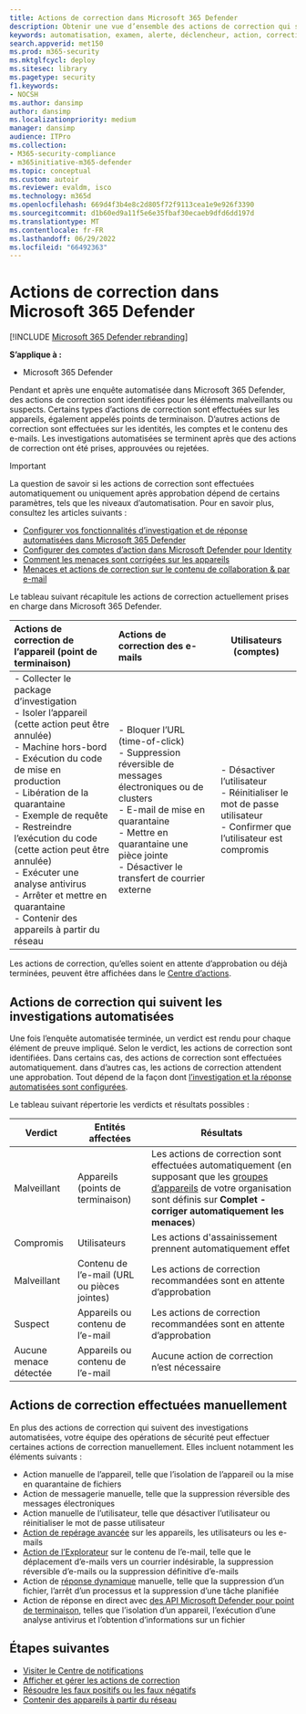 ```yaml
---
title: Actions de correction dans Microsoft 365 Defender
description: Obtenir une vue d’ensemble des actions de correction qui suivent des investigations automatisées dans Microsoft 365 Defender
keywords: automatisation, examen, alerte, déclencheur, action, correction
search.appverid: met150
ms.prod: m365-security
ms.mktglfcycl: deploy
ms.sitesec: library
ms.pagetype: security
f1.keywords:
- NOCSH
ms.author: dansimp
author: dansimp
ms.localizationpriority: medium
manager: dansimp
audience: ITPro
ms.collection:
- M365-security-compliance
- m365initiative-m365-defender
ms.topic: conceptual
ms.custom: autoir
ms.reviewer: evaldm, isco
ms.technology: m365d
ms.openlocfilehash: 669d4f3b4e8c2d805f72f9113cea1e9e926f3390
ms.sourcegitcommit: d1b60ed9a11f5e6e35fbaf30ecaeb9dfd6dd197d
ms.translationtype: MT
ms.contentlocale: fr-FR
ms.lasthandoff: 06/29/2022
ms.locfileid: "66492363"
---
```

# <a name="remediation-actions-in-microsoft-365-defender"></a>Actions de correction dans Microsoft 365 Defender

[!INCLUDE [Microsoft 365 Defender rebranding](../includes/microsoft-defender.md)]

**S’applique à :**

- Microsoft 365 Defender

Pendant et après une enquête automatisée dans Microsoft 365 Defender, des actions de correction sont identifiées pour les éléments malveillants ou suspects. Certains types d’actions de correction sont effectuées sur les appareils, également appelés points de terminaison. D’autres actions de correction sont effectuées sur les identités, les comptes et le contenu des e-mails. Les investigations automatisées se terminent après que des actions de correction ont été prises, approuvées ou rejetées.

> [!IMPORTANT]
> La question de savoir si les actions de correction sont effectuées automatiquement ou uniquement après approbation dépend de certains paramètres, tels que les niveaux d’automatisation. Pour en savoir plus, consultez les articles suivants :
>
> - [Configurer vos fonctionnalités d’investigation et de réponse automatisées dans Microsoft 365 Defender](m365d-configure-auto-investigation-response.md)
> - [Configurer des comptes d’action dans Microsoft Defender pour Identity](/defender-for-identity/manage-action-accounts)
> - [Comment les menaces sont corrigées sur les appareils](../defender-endpoint/automated-investigations.md)
> - [Menaces et actions de correction sur le contenu de collaboration & par e-mail](../office-365-security/air-remediation-actions.md#threats-and-remediation-actions)

Le tableau suivant récapitule les actions de correction actuellement prises en charge dans Microsoft 365 Defender.

|Actions de correction de l’appareil (point de terminaison)  |Actions de correction des e-mails  |Utilisateurs (comptes)  |
|:---------|:---------|----------|
|- Collecter le package d’investigation <br/>- Isoler l’appareil (cette action peut être annulée)<br/>- Machine hors-bord <br/>- Exécution du code de mise en production <br/>- Libération de la quarantaine <br/>- Exemple de requête <br/>- Restreindre l’exécution du code (cette action peut être annulée) <br/>- Exécuter une analyse antivirus <br/>- Arrêter et mettre en quarantaine <br/>- Contenir des appareils à partir du réseau     |- Bloquer l’URL (time-of-click)<br/>- Suppression réversible de messages électroniques ou de clusters<br/>- E-mail de mise en quarantaine<br/>- Mettre en quarantaine une pièce jointe<br/>- Désactiver le transfert de courrier externe          |- Désactiver l’utilisateur<br />- Réinitialiser le mot de passe utilisateur<br />- Confirmer que l’utilisateur est compromis          |

Les actions de correction, qu’elles soient en attente d’approbation ou déjà terminées, peuvent être affichées dans le [Centre d’actions](m365d-action-center.md).

## <a name="remediation-actions-that-follow-automated-investigations"></a>Actions de correction qui suivent les investigations automatisées

Une fois l’enquête automatisée terminée, un verdict est rendu pour chaque élément de preuve impliqué. Selon le verdict, les actions de correction sont identifiées. Dans certains cas, des actions de correction sont effectuées automatiquement. dans d’autres cas, les actions de correction attendent une approbation. Tout dépend de la façon dont [l’investigation et la réponse automatisées sont configurées](m365d-configure-auto-investigation-response.md).

Le tableau suivant répertorie les verdicts et résultats possibles :

| Verdict    | Entités affectées    | Résultats|
|------|------|------|
| Malveillant    | Appareils (points de terminaison)    | Les actions de correction sont effectuées automatiquement (en supposant que les [groupes d’appareils](m365d-configure-auto-investigation-response.md#review-or-change-the-automation-level-for-device-groups) de votre organisation sont définis sur **Complet - corriger automatiquement les menaces**)|
| Compromis | Utilisateurs | Les actions d'assainissement prennent automatiquement effet |
| Malveillant    | Contenu de l’e-mail (URL ou pièces jointes) | Les actions de correction recommandées sont en attente d’approbation|
| Suspect    | Appareils ou contenu de l’e-mail | Les actions de correction recommandées sont en attente d’approbation|
| Aucune menace détectée    | Appareils ou contenu de l’e-mail    | Aucune action de correction n’est nécessaire|

## <a name="remediation-actions-that-are-taken-manually"></a>Actions de correction effectuées manuellement

En plus des actions de correction qui suivent des investigations automatisées, votre équipe des opérations de sécurité peut effectuer certaines actions de correction manuellement. Elles incluent notamment les éléments suivants :

- Action manuelle de l’appareil, telle que l’isolation de l’appareil ou la mise en quarantaine de fichiers
- Action de messagerie manuelle, telle que la suppression réversible des messages électroniques
- Action manuelle de l’utilisateur, telle que désactiver l’utilisateur ou réinitialiser le mot de passe utilisateur
- [Action de repérage avancée](../defender-endpoint/advanced-hunting-overview.md) sur les appareils, les utilisateurs ou les e-mails
- [Action de l’Explorateur](../office-365-security/threat-explorer.md) sur le contenu de l’e-mail, telle que le déplacement d’e-mails vers un courrier indésirable, la suppression réversible d’e-mails ou la suppression définitive d’e-mails
- Action de [réponse dynamique](/windows/security/threat-protection/microsoft-defender-atp/live-response) manuelle, telle que la suppression d’un fichier, l’arrêt d’un processus et la suppression d’une tâche planifiée
- Action de réponse en direct avec [des API Microsoft Defender pour point de terminaison](../defender-endpoint/management-apis.md#microsoft-defender-for-endpoint-apis), telles que l’isolation d’un appareil, l’exécution d’une analyse antivirus et l’obtention d’informations sur un fichier

## <a name="next-steps"></a>Étapes suivantes

- [Visiter le Centre de notifications](m365d-action-center.md)
- [Afficher et gérer les actions de correction](m365d-autoir-actions.md)
- [Résoudre les faux positifs ou les faux négatifs](m365d-autoir-report-false-positives-negatives.md)
- [Contenir des appareils à partir du réseau](../defender-endpoint\respond-machine-alerts.md#contain-devices-from-the-network)
